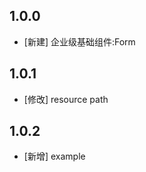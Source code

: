 <!--
 * @Author: lipeng 1162423147@qq.com
 * @Date: 2023-09-22 11:45:25
 * @LastEditors: lipeng 1162423147@qq.com
 * @LastEditTime: 2023-10-11 20:51:40
 * @FilePath: /phoenix_form/CHANGELOG.md
 * @Description: 这是默认设置,请设置`customMade`, 打开koroFileHeader查看配置 进行设置: https://github.com/OBKoro1/koro1FileHeader/wiki/%E9%85%8D%E7%BD%AE
-->
## 1.0.0

* [新建] 企业级基础组件:Form


## 1.0.1

* [修改] resource path


## 1.0.2

* [新增] example